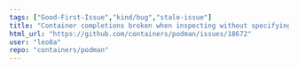 ```yaml
---
tags: ["Good-First-Issue","kind/bug","stale-issue"]
title: "Container completions broken when inspecting without specifying `container` in the command"
html_url: "https://github.com/containers/podman/issues/18672"
user: "leo8a"
repo: "containers/podman"
---
```


